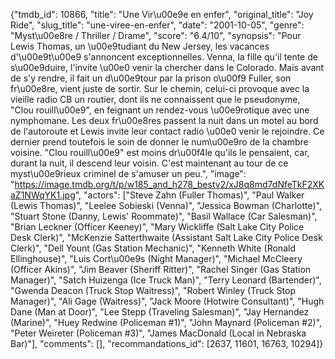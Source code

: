 {"tmdb_id": 10866, "title": "Une Vir\u00e9e en enfer", "original_title": "Joy Ride", "slug_title": "une-viree-en-enfer", "date": "2001-10-05", "genre": "Myst\u00e8re / Thriller / Drame", "score": "6.4/10", "synopsis": "Pour Lewis Thomas, un \u00e9tudiant du New Jersey, les vacances d'\u00e9t\u00e9 s'annoncent exceptionnelles. Venna, la fille qu'il tente de s\u00e9duire, l'invite \u00e0 venir la chercher dans le Colorado. Mais avant de s'y rendre, il fait un d\u00e9tour par la prison o\u00f9 Fuller, son fr\u00e8re, vient juste de sortir. Sur le chemin, celui-ci provoque avec la vieille radio CB un routier, dont ils ne connaissent que le pseudonyme, \"Clou rouill\u00e9\", en feignant un rendez-vous \u00e9rotique avec une nymphomane. Les deux fr\u00e8res passent la nuit dans un motel au bord de l'autoroute et Lewis invite leur contact radio \u00e0 venir le rejoindre. Ce dernier prend toutefois le soin de donner le num\u00e9ro de la chambre voisine. \"Clou rouill\u00e9\" est moins dr\u00f4le qu'ils le pensaient, car, durant la nuit, il descend leur voisin. C'est maintenant au tour de ce myst\u00e9rieux criminel de s'amuser un peu.", "image": "https://image.tmdb.org/t/p/w185_and_h278_bestv2/xJ8q8md7dNfeTkF2XKaZ1NWqYK1.jpg", "actors": ["Steve Zahn (Fuller Thomas)", "Paul Walker (Lewis Thomas)", "Leelee Sobieski (Venna)", "Jessica Bowman (Charlotte)", "Stuart Stone (Danny, Lewis' Roommate)", "Basil Wallace (Car Salesman)", "Brian Leckner (Officer Keeney)", "Mary Wickliffe (Salt Lake City Police Desk Clerk)", "McKenzie Satterthwaite (Assistant Salt Lake City Police Desk Clerk)", "Dell Yount (Gas Station Mechanic)", "Kenneth White (Ronald Ellinghouse)", "Luis Cort\u00e9s (Night Manager)", "Michael McCleery (Officer Akins)", "Jim Beaver (Sheriff Ritter)", "Rachel Singer (Gas Station Manager)", "Satch Huizenga (Ice Truck Man)", "Terry Leonard (Bartender)", "Gwenda Deacon (Truck Stop Waitress)", "Robert Winley (Truck Stop Manager)", "Ali Gage (Waitress)", "Jack Moore (Hotwire Consultant)", "Hugh Dane (Man at Door)", "Lee Stepp (Traveling Salesman)", "Jay Hernandez (Marine)", "Huey Redwine (Policeman #1)", "John Maynard (Policeman #2)", "Peter Weireter (Policeman #3)", "James MacDonald (Local in Nebraska Bar)"], "comments": [], "recommandations_id": [2637, 11601, 16763, 10294]}